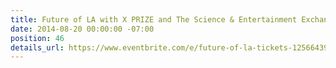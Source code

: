 ```yaml
---
title: Future of LA with X PRIZE and The Science & Entertainment Exchange, Tara Roth
date: 2014-08-20 00:00:00 -07:00
position: 46
details_url: https://www.eventbrite.com/e/future-of-la-tickets-12566439559
---
```


